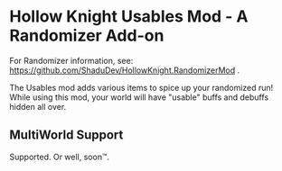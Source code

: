 # Hollow Knight Usables Mod - A Randomizer Add-on

For Randomizer information, see: https://github.com/ShaduDev/HollowKnight.RandomizerMod .  

The Usables mod adds various items to spice up your randomized run!
While using this mod, your world will have "usable" buffs and debuffs hidden all over.

## MultiWorld Support
Supported. Or well, soon™.


